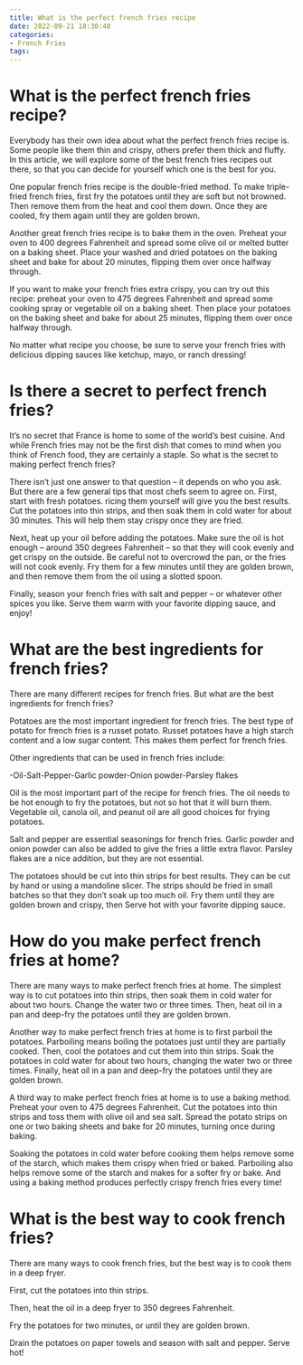 ```yaml
---
title: What is the perfect french fries recipe
date: 2022-09-21 18:30:48
categories:
- French Fries
tags:
---
```



#  What is the perfect french fries recipe?

Everybody has their own idea about what the perfect french fries recipe is. Some people like them thin and crispy, others prefer them thick and fluffy. In this article, we will explore some of the best french fries recipes out there, so that you can decide for yourself which one is the best for you.

One popular french fries recipe is the double-fried method. To make triple-fried french fries, first fry the potatoes until they are soft but not browned. Then remove them from the heat and cool them down. Once they are cooled, fry them again until they are golden brown.

Another great french fries recipe is to bake them in the oven. Preheat your oven to 400 degrees Fahrenheit and spread some olive oil or melted butter on a baking sheet. Place your washed and dried potatoes on the baking sheet and bake for about 20 minutes, flipping them over once halfway through.

If you want to make your french fries extra crispy, you can try out this recipe: preheat your oven to 475 degrees Fahrenheit and spread some cooking spray or vegetable oil on a baking sheet. Then place your potatoes on the baking sheet and bake for about 25 minutes, flipping them over once halfway through.

No matter what recipe you choose, be sure to serve your french fries with delicious dipping sauces like ketchup, mayo, or ranch dressing!

#  Is there a secret to perfect french fries?

It’s no secret that France is home to some of the world’s best cuisine. And while French fries may not be the first dish that comes to mind when you think of French food, they are certainly a staple. So what is the secret to making perfect french fries?

There isn’t just one answer to that question – it depends on who you ask. But there are a few general tips that most chefs seem to agree on. First, start with fresh potatoes. ricing them yourself will give you the best results. Cut the potatoes into thin strips, and then soak them in cold water for about 30 minutes. This will help them stay crispy once they are fried.

Next, heat up your oil before adding the potatoes. Make sure the oil is hot enough – around 350 degrees Fahrenheit – so that they will cook evenly and get crispy on the outside. Be careful not to overcrowd the pan, or the fries will not cook evenly. Fry them for a few minutes until they are golden brown, and then remove them from the oil using a slotted spoon.

Finally, season your french fries with salt and pepper – or whatever other spices you like. Serve them warm with your favorite dipping sauce, and enjoy!

#  What are the best ingredients for french fries?

There are many different recipes for french fries. But what are the best ingredients for french fries?

Potatoes are the most important ingredient for french fries. The best type of potato for french fries is a russet potato. Russet potatoes have a high starch content and a low sugar content. This makes them perfect for french fries.

Other ingredients that can be used in french fries include:

-Oil-Salt-Pepper-Garlic powder-Onion powder-Parsley flakes

Oil is the most important part of the recipe for french fries. The oil needs to be hot enough to fry the potatoes, but not so hot that it will burn them. Vegetable oil, canola oil, and peanut oil are all good choices for frying potatoes.

Salt and pepper are essential seasonings for french fries. Garlic powder and onion powder can also be added to give the fries a little extra flavor. Parsley flakes are a nice addition, but they are not essential.

The potatoes should be cut into thin strips for best results. They can be cut by hand or using a mandoline slicer. The strips should be fried in small batches so that they don’t soak up too much oil. Fry them until they are golden brown and crispy, then Serve hot with your favorite dipping sauce.

#  How do you make perfect french fries at home?

There are many ways to make perfect french fries at home. The simplest way is to cut potatoes into thin strips, then soak them in cold water for about two hours. Change the water two or three times. Then, heat oil in a pan and deep-fry the potatoes until they are golden brown.

Another way to make perfect french fries at home is to first parboil the potatoes. Parboiling means boiling the potatoes just until they are partially cooked. Then, cool the potatoes and cut them into thin strips. Soak the potatoes in cold water for about two hours, changing the water two or three times. Finally, heat oil in a pan and deep-fry the potatoes until they are golden brown.

A third way to make perfect french fries at home is to use a baking method. Preheat your oven to 475 degrees Fahrenheit. Cut the potatoes into thin strips and toss them with olive oil and sea salt. Spread the potato strips on one or two baking sheets and bake for 20 minutes, turning once during baking.

Soaking the potatoes in cold water before cooking them helps remove some of the starch, which makes them crispy when fried or baked. Parboiling also helps remove some of the starch and makes for a softer fry or bake. And using a baking method produces perfectly crispy french fries every time!

#  What is the best way to cook french fries?

There are many ways to cook french fries, but the best way is to cook them in a deep fryer.

First, cut the potatoes into thin strips.

Then, heat the oil in a deep fryer to 350 degrees Fahrenheit.

Fry the potatoes for two minutes, or until they are golden brown.

Drain the potatoes on paper towels and season with salt and pepper. Serve hot!